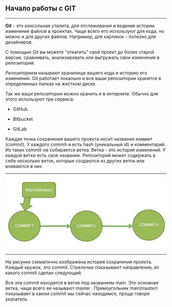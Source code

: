 ## Начало работы с GIT
---

**Git** - это консольная утилита, для отслеживания и ведения
истории изменения файлов в проектах. Чаще всего его используют для 
кода, но можно и для других файлов. Например, для картинок - 
полезно для дизайнеров. 

С помощью Git вы можете "откатить" свой проект до более старой 
версии, сравнивать, анализировать или выгружать свои изменения в 
репозиторий.

*Репозиторием* называют хранилище вашего кода и историю его 
изменений. Git работает локально и все ваши репозитории хранятся в 
определенных папках на жестком диске.

Так же ваши репозитории можно хранить и в интернете. Обычно для этого используют три сервиса:
+ GitHub
- Bitbucket
* GitLab

Каждая точка сохранения вашего проекта носит название коммит
(commit). У каждого commit-a есть hash (уникальный id) и 
комментарий. Из таких commit-ов собирается ветка. Ветка - это 
история изменений. У каждой ветки есть свое название. Репозиторий 
может содержать в себе несколько веток, которые создаются из 
других веток или вливаются в них.

---

![scheme-mainmaster](/masterVetkaGOOD.jpg)

---

На рисунке схематично изображена история сохранения проекта. Каждый
кружок, это commit. Стрелочки показывают направление, из 
какого commit сделан следующий.

Все эти commit находятся в ветке под названием main. Это основная 
ветка, чаще всего ее называют master . Прямоугольник main(master) 
показывает в каком commit мы сейчас находимся, проще говоря 
указатель.